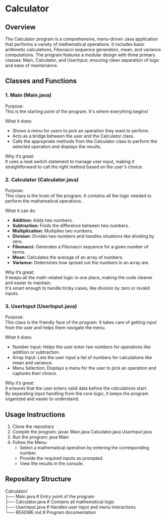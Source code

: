 # Calculator  
## Overview  
The Calculator program is a comprehensive, menu-driven Java application that performs a variety of mathematical operations. It includes basic arithmetic calculations, Fibonacci sequence generation, mean, and variance computations. The program features a modular design with three primary classes: Main, Calculator, and UserInput, ensuring clean separation of logic and ease of maintenance.  

## Classes and Functions
### 1. Main (Main.java)
Purpose:  
This is the starting point of the program. It's where everything begins!  

What it does:  
- Shows a menu for users to pick an operation they want to perform.
- Acts as a bridge between the user and the Calculator class.
- Calls the appropriate methods from the Calculator class to perform the selected operation and displays the results.

Why it’s great:  
It uses a neat switch statement to manage user input, making it straightforward to call the right method based on the user's choice.  

### 2. Calculator (Calculator.java)
Purpose:  
This class is the brain of the program. It contains all the logic needed to perform the mathematical operations.  

What it can do:  
- **Addition:**  Adds two numbers.
- **Subtraction:**  Finds the difference between two numbers.
- **Multiplication:**  Multiplies two numbers.
- **Division:**  Divides two numbers and handles situations like dividing by zero.
- **Fibonacci:**  Generates a Fibonacci sequence for a given number of terms.
- **Mean:**  Calculates the average of an array of numbers.
- **Variance:**  Determines how spread out the numbers in an array are.

Why it’s great:  
It keeps all the math-related logic in one place, making the code cleaner and easier to maintain.  
It's smart enough to handle tricky cases, like division by zero or invalid inputs.  

### 3. UserInput (UserInput.java)  
Purpose:  
This class is the friendly face of the program. It takes care of getting input from the user and helps them navigate the menu.  

What it does:  
- Number Input: Helps the user enter two numbers for operations like addition or subtraction.
- Array Input: Lets the user input a list of numbers for calculations like mean and variance.
- Menu Selection: Displays a menu for the user to pick an operation and captures their choice.

Why it’s great:  
It ensures that the user enters valid data before the calculations start.  
By separating input handling from the core logic, it keeps the program organized and easier to understand.  

## Usage Instructions
1. Clone the repositary
2. Compile the program: javac Main.java Calculator.java UserInput.java
3. Run the program: java Main
4. Follow the Menu:
   - Select a mathematical operation by entering the corresponding number.
   - Provide the required inputs as prompted.
   - View the results in the console.

## Repositary Structure
Calculator/  
├── Main.java        # Entry point of the program  
├── Calculator.java  # Contains all mathematical logic  
├── UserInput.java   # Handles user input and menu interactions  
└── README.md        # Program documentation  
